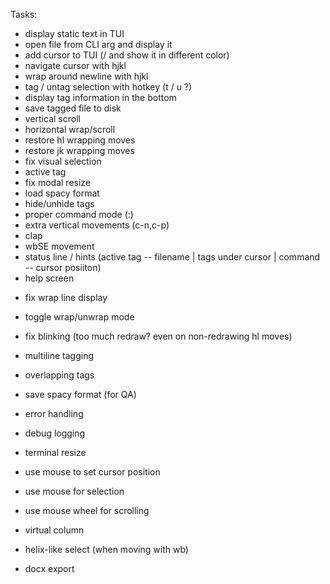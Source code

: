 Tasks:
+ display static text in TUI
+ open file from CLI arg and display it
+ add cursor to TUI (/ and show it in different color)
+ navigate cursor with hjkl
+ wrap around newline with hjkl
+ tag / untag selection with hotkey (t / u ?)
+ display tag information in the bottom
+ save tagged file to disk
+ vertical scroll
+ horizontal wrap/scroll
+ restore hl wrapping moves
+ restore jk wrapping moves
+ fix visual selection
+ active tag
+ fix modal resize
+ load spacy format
+ hide/unhide tags
+ proper command mode (:)
+ extra vertical movements (c-n,c-p)
+ clap
+ wbSE movement
+ status line / hints (active tag -- filename | tags under cursor | command -- cursor posiiton)
+ help screen

- fix wrap line display
- toggle wrap/unwrap mode
- fix blinking (too much redraw? even on non-redrawing hl moves)
- multiline tagging
- overlapping tags

- save spacy format (for QA)
- error handling
- debug logging
- terminal resize
- use mouse to set cursor position
- use mouse for selection
- use mouse wheel for scrolling
- virtual column
- helix-like select (when moving with wb)
- docx export
